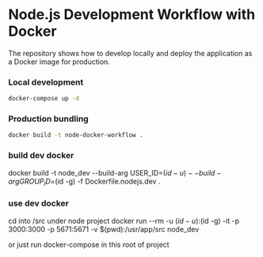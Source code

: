 # Node.js Development Workflow with Docker

The repository shows how to develop locally and deploy the application as a Docker image for production.

### Local development

```bash
docker-compose up -d
```

### Production bundling

```bash
docker build -t node-docker-workflow .
```


### build dev docker 
docker build -t node_dev --build-arg USER_ID=$(id -u) --build-arg GROUP_ID=$(id -g)  -f Dockerfile.nodejs.dev  .

### use dev docker
cd into /src under node project 
docker run --rm -u $(id -u):$(id -g) -it -p 3000:3000 -p 5671:5671 -v $(pwd):/usr/app/src node_dev

or just run docker-compose in this root of project